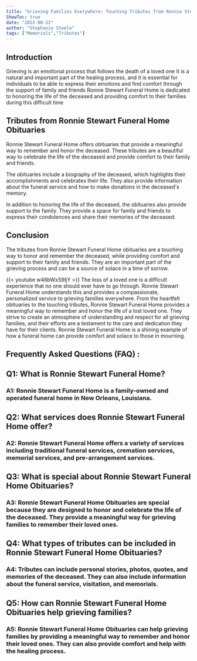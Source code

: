 ```yaml
---
title: "Grieving Families Everywhere: Touching Tributes from Ronnie Stewart Funeral Home Obituaries"
ShowToc: true 
date: "2022-08-22"
author: "Stephanie Steele" 
tags: ["Memorials","Tributes"]
---
```

## Introduction

Grieving is an emotional process that follows the death of a loved one It is a natural and important part of the healing process, and it is essential for individuals to be able to express their emotions and find comfort through the support of family and friends Ronnie Stewart Funeral Home is dedicated to honoring the life of the deceased and providing comfort to their families during this difficult time

## Tributes from Ronnie Stewart Funeral Home Obituaries

Ronnie Stewart Funeral Home offers obituaries that provide a meaningful way to remember and honor the deceased. These tributes are a beautiful way to celebrate the life of the deceased and provide comfort to their family and friends.

The obituaries include a biography of the deceased, which highlights their accomplishments and celebrates their life. They also provide information about the funeral service and how to make donations in the deceased's memory.

In addition to honoring the life of the deceased, the obituaries also provide support to the family. They provide a space for family and friends to express their condolences and share their memories of the deceased.

## Conclusion

The tributes from Ronnie Stewart Funeral Home obituaries are a touching way to honor and remember the deceased, while providing comfort and support to their family and friends. They are an important part of the grieving process and can be a source of solace in a time of sorrow.

{{< youtube w46bWxS9IjY >}} 
The loss of a loved one is a difficult experience that no one should ever have to go through. Ronnie Stewart Funeral Home understands this and provides a compassionate, personalized service to grieving families everywhere. From the heartfelt obituaries to the touching tributes, Ronnie Stewart Funeral Home provides a meaningful way to remember and honor the life of a lost loved one. They strive to create an atmosphere of understanding and respect for all grieving families, and their efforts are a testament to the care and dedication they have for their clients. Ronnie Stewart Funeral Home is a shining example of how a funeral home can provide comfort and solace to those in mourning.

## Frequently Asked Questions (FAQ) :
<h2>Q1: What is Ronnie Stewart Funeral Home?</h2>

<h3>A1: Ronnie Stewart Funeral Home is a family-owned and operated funeral home in New Orleans, Louisiana.</h3>

<h2>Q2: What services does Ronnie Stewart Funeral Home offer?</h2>

<h3>A2: Ronnie Stewart Funeral Home offers a variety of services including traditional funeral services, cremation services, memorial services, and pre-arrangement services.</h3>

<h2>Q3: What is special about Ronnie Stewart Funeral Home Obituaries?</h2>

<h3>A3: Ronnie Stewart Funeral Home Obituaries are special because they are designed to honor and celebrate the life of the deceased. They provide a meaningful way for grieving families to remember their loved ones.</h3>

<h2>Q4: What types of tributes can be included in Ronnie Stewart Funeral Home Obituaries?</h2>

<h3>A4: Tributes can include personal stories, photos, quotes, and memories of the deceased. They can also include information about the funeral service, visitation, and memorials.</h3>

<h2>Q5: How can Ronnie Stewart Funeral Home Obituaries help grieving families?</h2>

<h3>A5: Ronnie Stewart Funeral Home Obituaries can help grieving families by providing a meaningful way to remember and honor their loved ones. They can also provide comfort and help with the healing process.</h3>



